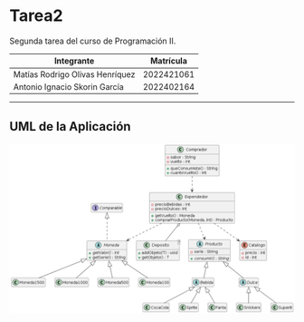 # Tarea2
Segunda tarea del curso de Programación II.

| Integrante                      | Matrícula  |
|---------------------------------|------------|
| Matías Rodrigo Olivas Henríquez | 2022421061 |
| Antonio Ignacio Skorin García   | 2022402164 |
------------------------------------------------

## UML de la Aplicación
![UML de la Aplicación](/UML_Imagen.png?raw=true)
